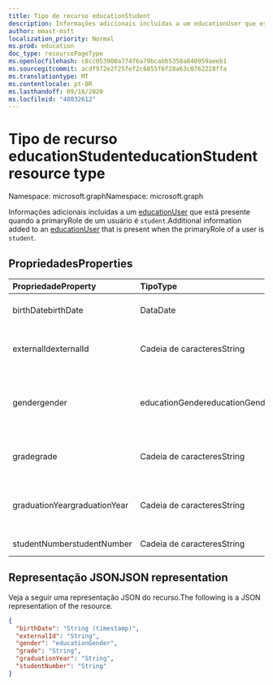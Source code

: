 ```yaml
---
title: Tipo de recurso educationStudent
description: Informações adicionais incluídas a um educationUser que está presente quando a primaryRole de um usuário é `student`.
author: mmast-msft
localization_priority: Normal
ms.prod: education
doc_type: resourcePageType
ms.openlocfilehash: c8cc053900a774f6a79bcabb5350a840959aeeb1
ms.sourcegitcommit: acdf972e2f25fef2c6855f6f28a63c0762228ffa
ms.translationtype: MT
ms.contentlocale: pt-BR
ms.lasthandoff: 09/18/2020
ms.locfileid: "48032612"
---
```

# <a name="educationstudent-resource-type"></a><span data-ttu-id="e0a64-103">Tipo de recurso educationStudent</span><span class="sxs-lookup"><span data-stu-id="e0a64-103">educationStudent resource type</span></span>

<span data-ttu-id="e0a64-104">Namespace: microsoft.graph</span><span class="sxs-lookup"><span data-stu-id="e0a64-104">Namespace: microsoft.graph</span></span>

<span data-ttu-id="e0a64-105">Informações adicionais incluídas a um [educationUser](educationuser.md) que está presente quando a primaryRole de um usuário é `student`.</span><span class="sxs-lookup"><span data-stu-id="e0a64-105">Additional information added to an [educationUser](educationuser.md) that is present when the primaryRole of a user is `student`.</span></span>

## <a name="properties"></a><span data-ttu-id="e0a64-106">Propriedades</span><span class="sxs-lookup"><span data-stu-id="e0a64-106">Properties</span></span>
| <span data-ttu-id="e0a64-107">Propriedade</span><span class="sxs-lookup"><span data-stu-id="e0a64-107">Property</span></span>     | <span data-ttu-id="e0a64-108">Tipo</span><span class="sxs-lookup"><span data-stu-id="e0a64-108">Type</span></span>   |<span data-ttu-id="e0a64-109">Descrição</span><span class="sxs-lookup"><span data-stu-id="e0a64-109">Description</span></span>|
|:---------------|:--------|:----------|
|<span data-ttu-id="e0a64-110">birthDate</span><span class="sxs-lookup"><span data-stu-id="e0a64-110">birthDate</span></span>|<span data-ttu-id="e0a64-111">Data</span><span class="sxs-lookup"><span data-stu-id="e0a64-111">Date</span></span>| <span data-ttu-id="e0a64-112">Data de nascimento do aluno.</span><span class="sxs-lookup"><span data-stu-id="e0a64-112">Birth date of the student.</span></span>|
|<span data-ttu-id="e0a64-113">externalId</span><span class="sxs-lookup"><span data-stu-id="e0a64-113">externalId</span></span>|<span data-ttu-id="e0a64-114">Cadeia de caracteres</span><span class="sxs-lookup"><span data-stu-id="e0a64-114">String</span></span>| <span data-ttu-id="e0a64-115">ID do aluno no sistema de origem.</span><span class="sxs-lookup"><span data-stu-id="e0a64-115">ID of the student in the source system.</span></span>|
|<span data-ttu-id="e0a64-116">gender</span><span class="sxs-lookup"><span data-stu-id="e0a64-116">gender</span></span>|<span data-ttu-id="e0a64-117">educationGender</span><span class="sxs-lookup"><span data-stu-id="e0a64-117">educationGender</span></span>| <span data-ttu-id="e0a64-118">Os valores possíveis são: `female`, `male`, `other`, `unknownFutureValue`.</span><span class="sxs-lookup"><span data-stu-id="e0a64-118">The possible values are: `female`, `male`, `other`, `unknownFutureValue`.</span></span>|
|<span data-ttu-id="e0a64-119">grade</span><span class="sxs-lookup"><span data-stu-id="e0a64-119">grade</span></span>|<span data-ttu-id="e0a64-120">Cadeia de caracteres</span><span class="sxs-lookup"><span data-stu-id="e0a64-120">String</span></span>|<span data-ttu-id="e0a64-121">Nível de classificação atual do aluno.</span><span class="sxs-lookup"><span data-stu-id="e0a64-121">Current grade level of the student.</span></span>|
|<span data-ttu-id="e0a64-122">graduationYear</span><span class="sxs-lookup"><span data-stu-id="e0a64-122">graduationYear</span></span>|<span data-ttu-id="e0a64-123">Cadeia de caracteres</span><span class="sxs-lookup"><span data-stu-id="e0a64-123">String</span></span>| <span data-ttu-id="e0a64-124">Ano que o aluno está graduando na escola.</span><span class="sxs-lookup"><span data-stu-id="e0a64-124">Year the student is graduating from the school.</span></span>|
|<span data-ttu-id="e0a64-125">studentNumber</span><span class="sxs-lookup"><span data-stu-id="e0a64-125">studentNumber</span></span>|<span data-ttu-id="e0a64-126">Cadeia de caracteres</span><span class="sxs-lookup"><span data-stu-id="e0a64-126">String</span></span>| <span data-ttu-id="e0a64-127">Número do aluno.</span><span class="sxs-lookup"><span data-stu-id="e0a64-127">Student Number.</span></span>|

## <a name="json-representation"></a><span data-ttu-id="e0a64-128">Representação JSON</span><span class="sxs-lookup"><span data-stu-id="e0a64-128">JSON representation</span></span>

<span data-ttu-id="e0a64-129">Veja a seguir uma representação JSON do recurso.</span><span class="sxs-lookup"><span data-stu-id="e0a64-129">The following is a JSON representation of the resource.</span></span>

<!-- {
  "blockType": "resource",
  "optionalProperties": [

  ],
  "@odata.type": "microsoft.graph.educationStudent"
}-->

```json
{
  "birthDate": "String (timestamp)",
  "externalId": "String",
  "gender": "educationGender",
  "grade": "String",
  "graduationYear": "String",
  "studentNumber": "String"
}
```

<!-- uuid: 8fcb5dbc-d5aa-4681-8e31-b001d5168d79
2015-10-25 14:57:30 UTC -->
<!-- {
  "type": "#page.annotation",
  "description": "educationStudent resource",
  "keywords": "",
  "section": "documentation",
  "tocPath": ""
}-->

